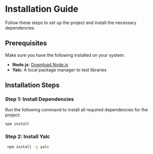 # Installation Guide

Follow these steps to set up the project and install the necessary dependencies.

## Prerequisites

Make sure you have the following installed on your system:

- **Node.js**: [Download Node.js](https://nodejs.org/)
- **Yalc**: A local package manager to test libraries

## Installation Steps

### Step 1: Install Dependencies

Run the following command to install all required dependencies for the project:

```bash
npm install
```

### Step 2: Install Yalc
```bash
 npm install -g yalc
```